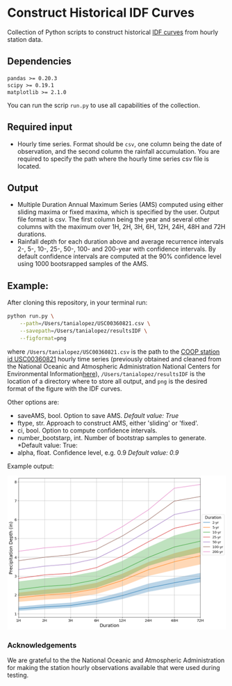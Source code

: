# Construct Historical IDF Curves
Collection of Python scripts to construct historical [IDF curves](https://en.wikipedia.org/wiki/Intensity-duration-frequency_curve) from hourly station data.

## Dependencies
```
pandas >= 0.20.3
scipy >= 0.19.1
matplotlib >= 2.1.0
```

You can run the scrip `run.py` to use all capabilities of the collection.

## Required input

- Hourly time series. Format should be `csv`, one column being the date of observation,
and the second column the rainfall accumulation. You are required to specify the path
where the hourly time series csv file is located.

## Output

- Multiple Duration Annual Maximum Series (AMS) computed using either sliding maxima or fixed maxima, which is specified by the user. Output file format is csv. The first column being the year and several other columns with the maximum over 1H, 2H, 3H, 6H, 12H, 24H, 48H and 72H durations.
- Rainfall depth for each duration above and average recurrence intervals 2-, 5-, 10-, 25-, 50-, 100- and 200-year with confidence intervals. By default confidence intervals are computed at the 90% confidence level using 1000 bootsrapped samples of the AMS.


## Example:

After cloning this repository, in your terminal run:

```sh
python run.py \
    --path=/Users/tanialopez/USC00360821.csv \
    --savepath=/Users/tanialopez/resultsIDF \
    --figformat=png
```

where `/Users/tanialopez/USC00360821.csv` is the path to the [COOP station id USC00360821](https://www.ncdc.noaa.gov/homr/#ncdcstnid=20016672&tab=MSHR) hourly time series (previously obtained and cleaned from the National Oceanic and Atmospheric Administration National Centers for Environmental Information[here](https://www.ncei.noaa.gov/data/coop-hourly-precipitation/v2/)), `/Users/tanialopez/resultsIDF` is the location of a directory where to store all output, and `png` is the desired format of the figure with the IDF curves.

Other options are:

- saveAMS, bool. Option to save AMS. *Default value: True*
- ftype, str. Approach to construct AMS, either 'sliding' or 'fixed'.
- ci, bool. Option to compute confidence intervals.
- number_bootstarp, int. Number of bootstrap samples to generate. *Default value: True:
- alpha, float. Confidence level, e.g. 0.9 *Default value: 0.9*


Example output:

![Example IDF for COOP station id USC00360821](exampleIDF.png)

### Acknowledgements

We are grateful to the the National Oceanic and Atmospheric Administration for making the station hourly observations available that were used during testing.
